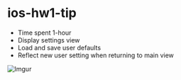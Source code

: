 ios-hw1-tip
===========

* Time spent 1-hour
* Display settings view
* Load and save user defaults
* Reflect new user setting when returning to main view

![Imgur](http://i.imgur.com/XfLCMlr.gif)
